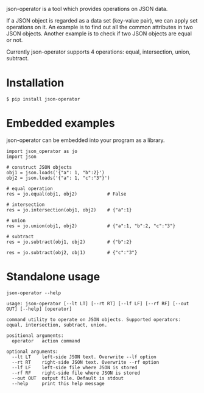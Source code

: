  json-operator is a tool which provides operations on JSON data.

If a JSON object is regarded as a data set (key-value pair), we can apply set operations on it. An example is to find out all the common attributes in two JSON objects.
Another example is to check if two JSON objects are equal or not.

Currently json-operator supports 4 operations: equal, intersection, union, subtract.

<!-- more -->

# Installation

```commandline
$ pip install json-operator
```

# Embedded examples

json-operator can be embedded into your program as a library.

```examples
import json_operator as jo
import json

# construct JSON objects
obj1 = json.loads('{"a": 1, "b":2}')
obj2 = json.loads('{"a": 1, "c":"3"}')

# equal operation
res = jo.equal(obj1, obj2)           # False

# intersection
res = jo.intersection(obj1, obj2)    # {"a":1}

# union
res = jo.union(obj1, obj2)           # {"a":1, "b":2, "c":"3"}

# subtract
res = jo.subtract(obj1, obj2)        # {"b":2}

res = jo.subtract(obj2, obj1)        # {"c":"3"}
```

# Standalone usage

```commandline
json-operator --help

usage: json-operator [--lt LT] [--rt RT] [--lf LF] [--rf RF] [--out OUT] [--help] [operator]

command utility to operate on JSON objects. Supported operators: equal, intersection, subtract, union.

positional arguments:
  operator   action command

optional arguments:
  --lt LT    left-side JSON text. Overwrite --lf option
  --rt RT    right-side JSON text. Overwrite --rf option
  --lf LF    left-side file where JSON is stored
  --rf RF    right-side file where JSON is stored
  --out OUT  output file. Default is stdout
  --help     print this help message
```


